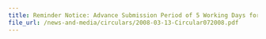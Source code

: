 ```yaml
---
title: Reminder Notice: Advance Submission Period of 5 Working Days for Strategic Goods Permit Declarations
file_url: /news-and-media/circulars/2008-03-13-Circular072008.pdf
---
```

